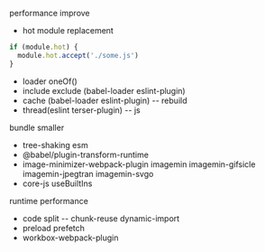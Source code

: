 performance improve

- hot module replacement
```js
if (module.hot) {
  module.hot.accept('./some.js')
}
```
- loader oneOf()
- include exclude (babel-loader eslint-plugin)
- cache (babel-loader eslint-plugin) -- rebuild
- thread(eslint terser-plugin) -- js


bundle smaller

- tree-shaking esm
- @babel/plugin-transform-runtime
- image-minimizer-webpack-plugin imagemin imagemin-gifsicle imagemin-jpegtran imagemin-svgo
- core-js useBuiltIns

runtime performance

- code split -- chunk-reuse dynamic-import
- preload prefetch
- workbox-webpack-plugin
